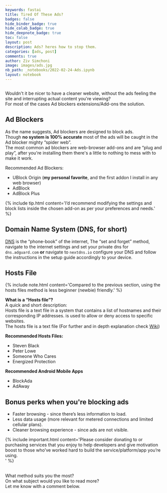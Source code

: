 ```yaml
---
keywords: fastai
title: Tired Of These Ads?
badges: false
hide_binder_badge: true
hide_colab_badge: true
hide_deepnote_badge: true
toc: false
layout: post
description: Ads? heres how to stop them.
categories: [ads, post]
comments: true
author: Ziv Simchoni
image: images/ads.jpg
nb_path: _notebooks/2022-02-24-Ads.ipynb
layout: notebook
---
```


<!--
#################################################
### THIS FILE WAS AUTOGENERATED! DO NOT EDIT! ###
#################################################
# file to edit: _notebooks/2022-02-24-Ads.ipynb
-->

<div class="container" id="notebook-container">
        
<div class="cell border-box-sizing text_cell rendered"><div class="inner_cell">
<div class="text_cell_render border-box-sizing rendered_html">
<p><!-- Image Cell -->
<img src="/Z-Guides/images/copied_from_nb/../images/ads.jpg" alt=""></p>

</div>
</div>
</div>
<div class="cell border-box-sizing text_cell rendered"><div class="inner_cell">
<div class="text_cell_render border-box-sizing rendered_html">
<p>Wouldn't it be nicer to have a cleaner website, without the ads feeling the site and interrupting  actual content you're viewing? <br>
For most of the cases Ad blockers extensions/Add-ons the solution.<br></p>

</div>
</div>
</div>
<div class="cell border-box-sizing text_cell rendered"><div class="inner_cell">
<div class="text_cell_render border-box-sizing rendered_html">
<h2 id="Ad-Blockers">Ad Blockers<a class="anchor-link" href="#Ad-Blockers"> </a></h2><p>As the name suggests, Ad blockers are designed to block ads.<br>
Though <strong>no system is 100% accurate</strong> most of the ads will be caught in the Ad blocker mighty “spider web”.<br>
The most common ad blockers are web-browser add-ons and are “plug and play”, after you're installing them there's a little to nothing to mess with to make it work.<br></p>
<p>Recommended Ad Blockers:</p>
<ul>
<li>UBlock Origin (<strong>my personal favorite</strong>, and the first addon I install in any web browser)</li>
<li>AdBlock</li>
<li>AdBlock Plus</li>
</ul>

</div>
</div>
</div>
<div class="cell border-box-sizing text_cell rendered"><div class="inner_cell">
<div class="text_cell_render border-box-sizing rendered_html">
<p>{% include tip.html content='I’d recommend modifying the settings and block lists inside the chosen add-on as per your preferences and needs.' %}</p>

</div>
</div>
</div>
<div class="cell border-box-sizing text_cell rendered"><div class="inner_cell">
<div class="text_cell_render border-box-sizing rendered_html">
<h2 id="Domain-Name-System-(DNS,-for-short)">Domain Name System (DNS, for short)<a class="anchor-link" href="#Domain-Name-System-(DNS,-for-short)"> </a></h2><p><a href="/Z-Guides/settings/dns/2022/03/20/DNS.html">DNS</a> is the “phone-book” of the internet,
The “set and forget” method, navigate to the internet settings and set your private dns for <code>dns.adguard.com</code> <strong>or</strong> navigate to <code>nextdns.io</code> configure your DNS and follow the instructions in the setup guide accordingly to your device.<br></p>

</div>
</div>
</div>
<div class="cell border-box-sizing text_cell rendered"><div class="inner_cell">
<div class="text_cell_render border-box-sizing rendered_html">
<h2 id="Hosts-File">Hosts File<a class="anchor-link" href="#Hosts-File"> </a></h2><p>{% include note.html content='Compared to the previous section, using the hosts files method is less beginner (newbie) friendly.' %}<br></p>
<p><strong>What is a “Hosts file”?</strong><br>
A quick and short description:<br>
Hosts file is a text file in a system that contains a list of hostnames and their corresponding IP addresses. is used to allow or deny access to specific websites.<br>
The hosts file is a text file 
(For further and in depth explanation check <a href="https://en.wikipedia.org/wiki/Hosts_(file">Wiki</a>)
<br></p>
<p><strong>Recommended Hosts Files:</strong></p>
<ul>
<li>Steven Black</li>
<li>Peter Lowe</li>
<li>Someone Who Cares</li>
<li>Energized Protection</li>
</ul>
<p><strong>Recommended Android Mobile Apps</strong></p>
<ul>
<li>BlockAda</li>
<li>AdAway</li>
</ul>

</div>
</div>
</div>
<div class="cell border-box-sizing text_cell rendered"><div class="inner_cell">
<div class="text_cell_render border-box-sizing rendered_html">
<h2 id="Bonus-perks-when-you're-blocking-ads">Bonus perks when you're blocking ads<a class="anchor-link" href="#Bonus-perks-when-you're-blocking-ads"> </a></h2><ul>
<li>Faster browsing - since there’s less information to load.</li>
<li>Less data usage (more relevant for metered connections and limited cellular plans).</li>
<li>Cleaner browsing experience - since ads are not visible.</li>
</ul>

</div>
</div>
</div>
<div class="cell border-box-sizing text_cell rendered"><div class="inner_cell">
<div class="text_cell_render border-box-sizing rendered_html">
<p>{% include important.html content='Please consider donating to or purchasing services that you enjoy to help developers and give motivation boost to those who’ve worked hard to build the service/platform/app you&#8217;re using.<Br>' %}</p>

</div>
</div>
</div>
<div class="cell border-box-sizing text_cell rendered"><div class="inner_cell">
<div class="text_cell_render border-box-sizing rendered_html">
<p><br>
What method suits you the most?<br>
On what subject would you like to read more?<br>
Let me know with a comment below.</p>

</div>
</div>
</div>
</div>
 

